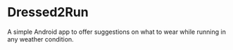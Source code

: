 # Dressed2Run
A simple Android app to offer suggestions on what to wear while running in any weather condition.
